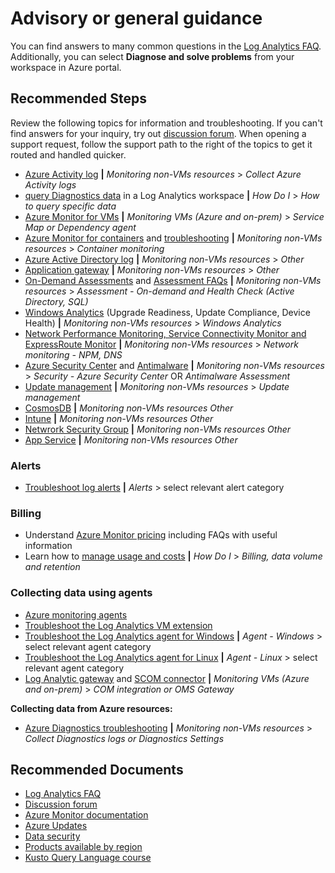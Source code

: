 
<properties
pageTitle="Advisory or general guidance"
description="Advisory or general guidance"
service="microsoft.operationalinsights"
resource="workspaces"
articleId="658e991c-d0bf-48d5-b07c-c055ee46336d"
symptomID=""
infoBubbleText=""
authors="yossiy"
ms.author="yossiy"
displayorder=""
selfHelpType="generic"
supportTopicIds="32633015"
resourceTags=""
productPesIds="15725"
cloudEnvironments="public, BlackForest, Fairfax, MoonCake"
/>

# Advisory or general guidance

You can find answers to many common questions in the [Log Analytics FAQ](https://docs.microsoft.com/azure/azure-monitor/platform/log-faq). Additionally, you can select **Diagnose and solve problems** from your workspace in Azure portal.

## **Recommended Steps**

Review the following topics for information and troubleshooting. If you can't find answers for your inquiry, try out [discussion forum](https://social.msdn.microsoft.com/Forums/home?forum=opinsights). When opening a support request, follow the support path to the right of the topics to get it routed and handled quicker.<br> 

* [Azure Activity log](https://docs.microsoft.com/azure/azure-monitor/platform/activity-logs-overview) **|** *Monitoring non-VMs resources* > *Collect Azure Activity logs* 
* [query Diagnostics data](https://docs.microsoft.com/azure/azure-monitor/platform/diagnostic-logs-stream-log-store#examples) in a Log Analytics workspace **|** *How Do I* > *How to query specific data*
* [Azure Monitor for VMs](https://docs.microsoft.com/azure/azure-monitor/insights/vminsights-enable-overview) **|** *Monitoring VMs (Azure and on-prem)* > *Service Map or Dependency agent*
* [Azure Monitor for containers](https://docs.microsoft.com/azure/azure-monitor/insights/container-insights-overview) and [troubleshooting](https://docs.microsoft.com/azure/azure-monitor/insights/container-insights-troubleshoot) **|** *Monitoring non-VMs resources* > *Container monitoring* 
* [Azure Active Directory log](https://docs.microsoft.com/azure/active-directory/reports-monitoring/howto-analyze-activity-logs-log-analytics) **|** *Monitoring non-VMs resources* > *Other*
* [Application gateway](https://docs.microsoft.com/azure/application-gateway/application-gateway-diagnostics#diagnostic-logging) **|** *Monitoring non-VMs resources* > *Other*
* [On-Demand Assessments](https://docs.microsoft.com/services-hub/health/getting_started_with_on_demand_assessments) and [Assessment FAQs](https://docs.microsoft.com/services-hub/health/assessments_faq) **|** *Monitoring non-VMs resources* > *Assessment - On-demand and Health Check (Active Directory, SQL)*
* [Windows Analytics](https://docs.microsoft.com/windows/deployment/update/windows-analytics-faq-troubleshooting) (Upgrade Readiness, Update Compliance, Device Health) **|** *Monitoring non-VMs resources* > *Windows Analytics*
* [Network Performance Monitoring, Service Connectivity Monitor and ExpressRoute Monitor](https://docs.microsoft.com/azure/azure-monitor/insights/network-performance-monitor) **|** *Monitoring non-VMs resources* > *Network monitoring - NPM, DNS*
* [Azure Security Center](https://docs.microsoft.com/azure/security-center/security-center-enable-data-collection#troubleshooting) and [Antimalware](https://docs.microsoft.com/azure/security-center/security-center-troubleshooting-guide#troubleshooting-endpoint-protection-not-working-properly) **|** *Monitoring non-VMs resources* > *Security - Azure Security Center* OR *Antimalware Assessment*
* [Update management](https://docs.microsoft.com/azure/automation/automation-update-management) **|** *Monitoring non-VMs resources* > *Update management*
* [CosmosDB]( https://docs.microsoft.com/azure/cosmos-db/logging) **|** *Monitoring non-VMs resources* *Other*
* [Intune](https://docs.microsoft.com/intune/review-logs-using-azure-monitor) **|** *Monitoring non-VMs resources* *Other*
* [Netwrork Security Group](https://docs.microsoft.com/azure/virtual-network/virtual-network-nsg-manage-log) **|** *Monitoring non-VMs resources* *Other*
* [App Service](https://docs.microsoft.com/azure/app-service/troubleshoot-diagnostic-logs) **|** *Monitoring non-VMs resources* *Other*<br>

### Alerts

* [Troubleshoot log alerts](https://docs.microsoft.com/azure/azure-monitor/platform/alert-log-troubleshoot) **|** *Alerts* > select relevant alert category<br>

### Billing

* Understand [Azure Monitor pricing](https://azure.microsoft.com/pricing/details/monitor/) including FAQs with useful information
* Learn how to [manage usage and costs](https://docs.microsoft.com/azure/azure-monitor/platform/manage-cost-storage) **|** *How Do I* > *Billing, data volume and retention*<br>

### Collecting data using agents

* [Azure monitoring agents](https://docs.microsoft.com/azure/azure-monitor/platform/agents-overview)
* [Troubleshoot the Log Analytics VM extension](https://docs.microsoft.com/azure/azure-monitor/platform/vmext-troubleshoot)
* [Troubleshoot the Log Analytics agent for Windows](https://docs.microsoft.com/azure/azure-monitor/platform/agent-windows-troubleshoot) **|** *Agent - Windows* > select relevant agent category
* [Troubleshoot the Log Analytics agent for Linux](https://docs.microsoft.com/azure/azure-monitor/platform/agent-linux-troubleshoot) **|** *Agent - Linux* > select relevant agent category
* [Log Analytic gateway](https://docs.microsoft.com/azure/azure-monitor/platform/gateway) and [SCOM connector](https://docs.microsoft.com/azure/azure-monitor/platform/om-agents) **|** *Monitoring VMs (Azure and on-prem)* > *COM integration or OMS Gateway*<br>

**Collecting data from Azure resources:**

* [Azure Diagnostics troubleshooting](https://docs.microsoft.com/azure/azure-monitor/platform/diagnostics-extension-troubleshooting) **|** *Monitoring non-VMs resources* > *Collect Diagnostics logs or Diagnostics Settings*<br>

## **Recommended Documents**

* [Log Analytics FAQ](https://docs.microsoft.com/azure/azure-monitor/platform/log-faq)
* [Discussion forum](https://social.msdn.microsoft.com/Forums/home?forum=opinsights)
* [Azure Monitor documentation](https://docs.microsoft.com/azure/azure-monitor/)
* [Azure Updates](https://azure.microsoft.com/updates/?product=monitor)
* [Data security](https://docs.microsoft.com/azure/azure-monitor/platform/data-security)
* [Products available by region](https://azure.microsoft.com/global-infrastructure/services/)
* [Kusto Query Language course](https://www.pluralsight.com/courses/kusto-query-language-kql-from-scratch)<br>
